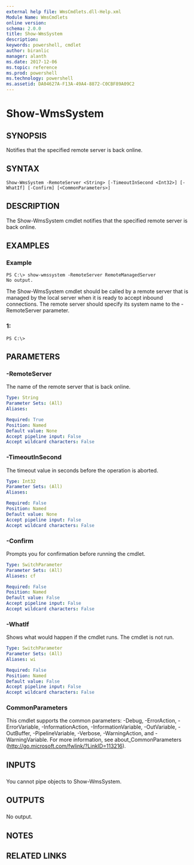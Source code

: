 ```yaml
---
external help file: WmsCmdlets.dll-Help.xml
Module Name: WmsCmdlets
online version: 
schema: 2.0.0
title: Show-WmsSystem
description: 
keywords: powershell, cmdlet
author: biranlic
manager: alanth
ms.date: 2017-12-06
ms.topic: reference
ms.prod: powershell
ms.technology: powershell
ms.assetid: DA04627A-F13A-49A4-8872-C0CBF89A09C2
---
```


# Show-WmsSystem

## SYNOPSIS
Notifies that the specified remote server is back online.

## SYNTAX

```
Show-WmsSystem -RemoteServer <String> [-TimeoutInSecond <Int32>] [-WhatIf] [-Confirm] [<CommonParameters>]
```

## DESCRIPTION
The Show-WmsSystem cmdlet notifies that the specified remote server is back online.

## EXAMPLES

### Example
```
PS C:\> show-wmssystem -RemoteServer RemoteManagedServer
No output.
```

The Show-WmsSystem cmdlet should be called by a remote server that is managed by the local server when it is ready to accept inbound connections. 
The remote server should specify its system name to the -RemoteServer parameter.

### 1:
```
PS C:\>
```

## PARAMETERS

### -RemoteServer
The name of the remote server that is back online.

```yaml
Type: String
Parameter Sets: (All)
Aliases: 

Required: True
Position: Named
Default value: None
Accept pipeline input: False
Accept wildcard characters: False
```

### -TimeoutInSecond
The timeout value in seconds before the operation is aborted.

```yaml
Type: Int32
Parameter Sets: (All)
Aliases: 

Required: False
Position: Named
Default value: None
Accept pipeline input: False
Accept wildcard characters: False
```

### -Confirm
Prompts you for confirmation before running the cmdlet.

```yaml
Type: SwitchParameter
Parameter Sets: (All)
Aliases: cf

Required: False
Position: Named
Default value: False
Accept pipeline input: False
Accept wildcard characters: False
```

### -WhatIf
Shows what would happen if the cmdlet runs.
The cmdlet is not run.

```yaml
Type: SwitchParameter
Parameter Sets: (All)
Aliases: wi

Required: False
Position: Named
Default value: False
Accept pipeline input: False
Accept wildcard characters: False
```

### CommonParameters
This cmdlet supports the common parameters: -Debug, -ErrorAction, -ErrorVariable, -InformationAction, -InformationVariable, -OutVariable, -OutBuffer, -PipelineVariable, -Verbose, -WarningAction, and -WarningVariable. For more information, see about_CommonParameters (http://go.microsoft.com/fwlink/?LinkID=113216).

## INPUTS

###  
You cannot pipe objects to Show-WmsSystem.

## OUTPUTS

###  
No output.

## NOTES

## RELATED LINKS


